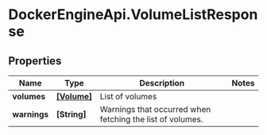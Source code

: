 # DockerEngineApi.VolumeListResponse

## Properties
Name | Type | Description | Notes
------------ | ------------- | ------------- | -------------
**volumes** | [**[Volume]**](Volume.md) | List of volumes | 
**warnings** | **[String]** | Warnings that occurred when fetching the list of volumes.  | 



